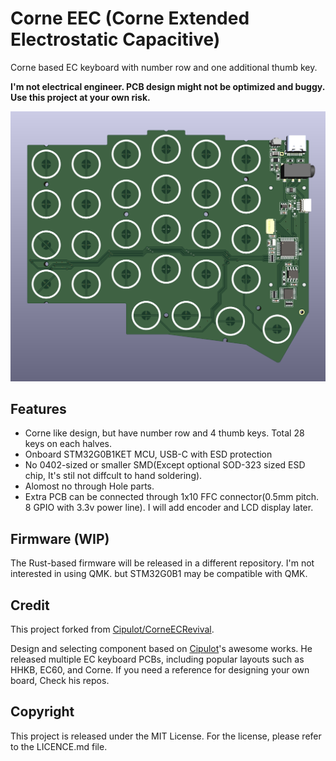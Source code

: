 # Corne EEC (Corne Extended Electrostatic Capacitive)
 Corne based EC keyboard with number row and one additional thumb key.
 
 **I'm not electrical engineer. PCB design might not be optimized and buggy. Use this project at your own risk.**

![rendering.png](img/rendering.png)

## Features
* Corne like design, but have number row and 4 thumb keys. Total 28 keys on each halves.
* Onboard STM32G0B1KET MCU, USB-C with ESD protection
* No 0402-sized or smaller SMD(Except optional SOD-323 sized ESD chip, It's stil not diffcult to hand soldering).
* Alomost no through Hole parts.
* Extra PCB can be connected through 1x10 FFC connector(0.5mm pitch. 8 GPIO with 3.3v power line). I will add encoder and LCD display later.

## Firmware (WIP)

 The Rust-based firmware will be released in a different repository.
 I'm not interested in using QMK. but STM32G0B1 may be compatible with QMK.

## Credit
 This project forked from [Cipulot/CorneECRevival](https://github.com/Cipulot/CorneECRevival).
 
 Design and selecting component based on [Cipulot](https://github.com/Cipulot)'s awesome works. 
 He released multiple EC keyboard PCBs, including popular layouts such as HHKB, EC60, and Corne.
 If you need a reference for designing your own board, Check his repos.
 

## Copyright

This project is released under the MIT License. For the license, please refer to the LICENCE.md file.
